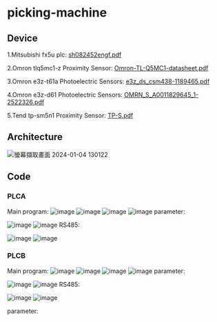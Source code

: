 # picking-machine
## Device
1.Mitsubishi fx5u plc:
[sh082452engf.pdf](https://github.com/iiotntust/picking-machine/files/13826485/sh082452engf.pdf)

2.Omron tlq5mc1-z Proximity Sensor:
[Omron-TL-Q5MC1-datasheet.pdf](https://github.com/iiotntust/picking-machine/files/13826472/Omron-TL-Q5MC1-datasheet.pdf)

3.Omron e3z-t61a Photoelectric Sensors:
[e3z_ds_csm438-1189465.pdf](https://github.com/iiotntust/picking-machine/files/13826473/e3z_ds_csm438-1189465.pdf)

4.Omron e3z-d61 Photoelectric Sensors:
[OMRN_S_A0011829645_1-2522326.pdf](https://github.com/iiotntust/picking-machine/files/13826474/OMRN_S_A0011829645_1-2522326.pdf)

5.Tend tp-sm5n1 Proximity Sensor:
[TP-S.pdf](https://github.com/iiotntust/picking-machine/files/13826503/TP-S.pdf)

## Architecture
![螢幕擷取畫面 2024-01-04 130122](https://github.com/iiotntust/picking-machine/assets/56021651/fad4c939-680b-48af-8d30-50da2818b22e)

## Code
### PLCA
Main program:
![image](https://github.com/iiotntust/picking-machine/assets/56021651/b3d63733-56d1-44d4-b3d1-44e8aebd73da)
![image](https://github.com/iiotntust/picking-machine/assets/56021651/5057be97-7a9c-4cd8-8990-52dbba8fecdd)
![image](https://github.com/iiotntust/picking-machine/assets/56021651/ab94dd8c-36a5-4807-8e0c-9f67f492245a)
![image](https://github.com/iiotntust/picking-machine/assets/56021651/9d3d518d-8760-40c1-9d75-8ce499becfe5)
parameter:

![image](https://github.com/iiotntust/picking-machine/assets/56021651/921d85f7-8b7c-4031-9c8e-8f1feed101ac)
![image](https://github.com/iiotntust/picking-machine/assets/56021651/630b23a4-51bb-4b9d-88d3-6fe2bd2a7702)
RS485:

![image](https://github.com/iiotntust/picking-machine/assets/56021651/9dba0b88-15df-4294-baad-2d93b9eece33)
![image](https://github.com/iiotntust/picking-machine/assets/56021651/e51a55de-c20a-458b-9bc5-bb0df5930677)


### PLCB
Main program:
![image](https://github.com/iiotntust/picking-machine/assets/56021651/0dea26d1-18bb-4368-9f92-13b4f2581d69)
![image](https://github.com/iiotntust/picking-machine/assets/56021651/2b7ae7a1-d864-4f2b-8747-d27c6c774d77)
![image](https://github.com/iiotntust/picking-machine/assets/56021651/316466ee-7a76-460c-9148-d81cc7326679)
![image](https://github.com/iiotntust/picking-machine/assets/56021651/ca6b97d0-890e-4c13-8f96-636447d4fa23)
parameter:

![image](https://github.com/iiotntust/picking-machine/assets/56021651/f0dd60fd-f70c-4f16-a0fc-187cbce70d24)
![image](https://github.com/iiotntust/picking-machine/assets/56021651/49a5eff8-f314-4974-b5cf-8f3700420481)
RS485:

![image](https://github.com/iiotntust/picking-machine/assets/56021651/5a305afd-7aa7-4a23-a416-85921f9d6812)
![image](https://github.com/iiotntust/picking-machine/assets/56021651/d8b44501-d0db-4c12-b4f1-231d90a45589)





parameter:


